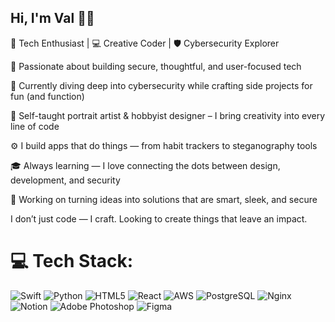 
## Hi, I'm Val 👋🏼
🎯 Tech Enthusiast | 💻 Creative Coder | 🛡️ Cybersecurity Explorer

🌟 Passionate about building secure, thoughtful, and user-focused tech

🧠 Currently diving deep into cybersecurity while crafting side projects for fun (and function)

🎨 Self-taught portrait artist & hobbyist designer – I bring creativity into every line of code

⚙️ I build apps that do things — from habit trackers to steganography tools

🎓 Always learning — I love connecting the dots between design, development, and security

🚀 Working on turning ideas into solutions that are smart, sleek, and secure

I don’t just code — I craft. Looking to create things that leave an impact.


# 💻 Tech Stack:
![Swift](https://img.shields.io/badge/swift-F54A2A?style=for-the-badge&logo=swift&logoColor=white)
![Python](https://img.shields.io/badge/python-%2314354C.svg?style=for-the-badge&logo=python&logoColor=white)
![HTML5](https://img.shields.io/badge/html5-%23E34F26.svg?style=for-the-badge&logo=html5&logoColor=white)
![React](https://img.shields.io/badge/react-%2320232a.svg?style=for-the-badge&logo=react&logoColor=%2361DAFB)
![AWS](https://img.shields.io/badge/AWS-%23FF9900.svg?style=for-the-badge&logo=amazon-aws&logoColor=white)
![PostgreSQL](https://img.shields.io/badge/postgres-%23316192.svg?style=for-the-badge&logo=postgresql&logoColor=white)
![Nginx](https://img.shields.io/badge/nginx-%23009639.svg?style=for-the-badge&logo=nginx&logoColor=white)
![Notion](https://img.shields.io/badge/Notion-%23000000.svg?style=for-the-badge&logo=notion&logoColor=white)
![Adobe Photoshop](https://img.shields.io/badge/adobe%20photoshop-%2331A8FF.svg?style=for-the-badge&logo=adobe%20photoshop&logoColor=white)
![Figma](https://img.shields.io/badge/figma-%23F24E1E.svg?style=for-the-badge&logo=figma&logoColor=white)
###
